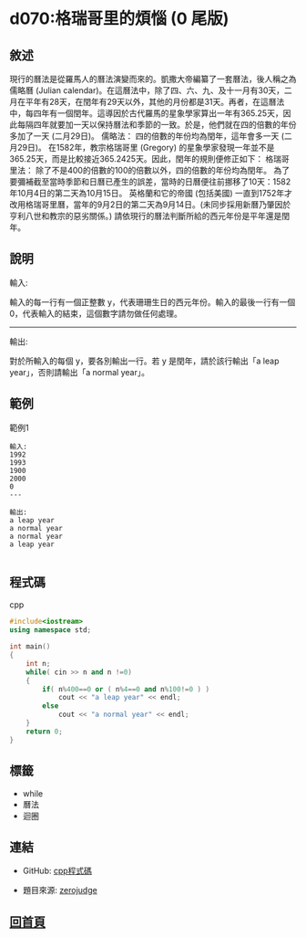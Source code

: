 
# d070:格瑞哥里的煩惱 (0 尾版)

## 敘述

現行的曆法是從羅馬人的曆法演變而來的。凱撒大帝編纂了一套曆法，後人稱之為儒略曆 (Julian calendar)。在這曆法中，除了四、六、九、及十一月有30天，二月在平年有28天，在閏年有29天以外，其他的月份都是31天。再者，在這曆法中，每四年有一個閏年。這導因於古代羅馬的星象學家算出一年有365.25天，因此每隔四年就要加一天以保持曆法和季節的一致。於是，他們就在四的倍數的年份多加了一天 (二月29日)。
儒略法：
四的倍數的年份均為閏年，這年會多一天 (二月29日)。
在1582年，教宗格瑞哥里 (Gregory) 的星象學家發現一年並不是365.25天，而是比較接近365.2425天。因此，閏年的規則便修正如下：
格瑞哥里法：
除了不是400的倍數的100的倍數以外，四的倍數的年份均為閏年。
為了要彌補截至當時季節和日曆已產生的誤差，當時的日曆便往前挪移了10天：1582年10月4日的第二天為10月15日。
英格蘭和它的帝國 (包括美國) 一直到1752年才改用格瑞哥里曆，當年的9月2日的第二天為9月14日。(未同步採用新曆乃肇因於亨利八世和教宗的惡劣關係。)
請依現行的曆法判斷所給的西元年份是平年還是閏年。

## 說明

輸入:

輸入的每一行有一個正整數 y，代表珊珊生日的西元年份。輸入的最後一行有一個 0，代表輸入的結束，這個數字請勿做任何處理。

---

輸出:

對於所輸入的每個 y，要各別輸出一行。若 y 是閏年，請於該行輸出「a leap year」，否則請輸出「a normal year」。

## 範例

範例1

```text
輸入:
1992
1993
1900
2000
0
---

輸出:
a leap year
a normal year
a normal year
a leap year


```

## 程式碼

cpp

```cpp
#include<iostream>
using namespace std;

int main()
{
    int n;
    while( cin >> n and n !=0)
    {
        if( n%400==0 or ( n%4==0 and n%100!=0 ) )
            cout << "a leap year" << endl;
        else
            cout << "a normal year" << endl;
    }
    return 0;
}

```

## 標籤
- while
- 曆法
- 迴圈


## 連結

- GitHub: [cpp程式碼](https://github.com/henryleecode23/solve_record/blob/main/zerojudge/d070/main.cpp)

- 題目來源: [zerojudge](https://zerojudge.tw/ShowProblem?problemid=d070)

## [回首頁](https://henryleecode23.github.io/solve_record/)
